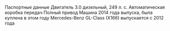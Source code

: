 Паспортные данные
Двигатель 3.0 дизельный, 249 л. с.
Автоматическая коробка передач
Полный привод
Машина 2014 года выпуска, была куплена в этом году
Mercedes-Benz GL-Class (X166) выпускается с 2012 года